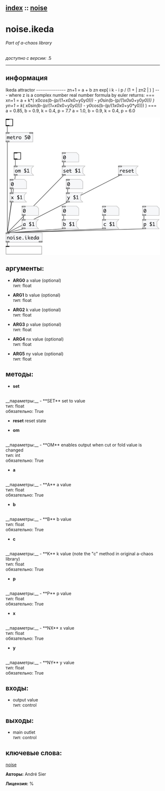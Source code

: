 [index](index.html) :: [noise](category_noise.html)
---

# noise.ikeda

###### Part of a-chaos library

*доступно с версии:* .5

---


## информация
Ikeda attractor --------------- zn+1 = a + b zn exp[ i k - i p / (1 + | zn2 | ) ] --- where z is a complex number real number formula by euler returns: === xn+1 = a + k*( x0*cos(b-(p/(1+x0*x0+y0*y0))) - y0*sin(b-(p/(1*x0*x0+y0*y0))) ) yn+1 = k*( x0*sin(b-(p/(1+x0*x0+y0*y0))) - y0*cos(b-(p/(1*x0*x0+y0*y0))) ) === a = 0.85, b = 0.9, k = 0.4, p = 7.7 a = 1.0, b = 0.9, k = 0.4, p = 6.0


[![example](../examples/img/noise.ikeda.jpg)](../examples/pd/noise.ikeda.pd)



## аргументы:

* **ARG0**
a value (optional)<br>
_тип:_ float<br>

* **ARG1**
b value (optional)<br>
_тип:_ float<br>

* **ARG2**
k value (optional)<br>
_тип:_ float<br>

* **ARG3**
p value (optional)<br>
_тип:_ float<br>

* **ARG4**
nx value (optional)<br>
_тип:_ float<br>

* **ARG5**
ny value (optional)<br>
_тип:_ float<br>



## методы:

* **set**
<br>
  __параметры:__
  - **SET** set to value<br>
    тип: float <br>
    обязательно: True <br>

* **reset**
reset state<br>

* **om**
<br>
  __параметры:__
  - **OM** enables output when cut or fold value is changed<br>
    тип: int <br>
    обязательно: True <br>

* **a**
<br>
  __параметры:__
  - **A** a value<br>
    тип: float <br>
    обязательно: True <br>

* **b**
<br>
  __параметры:__
  - **B** b value<br>
    тип: float <br>
    обязательно: True <br>

* **c**
<br>
  __параметры:__
  - **K** k value (note the &#34;c&#34; method in original a-chaos library)<br>
    тип: float <br>
    обязательно: True <br>

* **p**
<br>
  __параметры:__
  - **P** p value<br>
    тип: float <br>
    обязательно: True <br>

* **x**
<br>
  __параметры:__
  - **NX** x value<br>
    тип: float <br>
    обязательно: True <br>

* **y**
<br>
  __параметры:__
  - **NY** y value<br>
    тип: float <br>
    обязательно: True <br>






## входы:

* output value<br>
_тип:_ control



## выходы:

* main outlet<br>
_тип:_ control



## ключевые слова:

[noise](keywords/noise.html)






**Авторы:** André Sier




**Лицензия:** %





